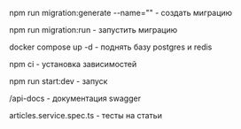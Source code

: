 npm run migration:generate --name="" - создать миграцию

npm run migration:run - запустить миграцию

docker compose up -d - поднять базу postgres и redis

npm ci - установка зависимостей

npm run start:dev - запуск

/api-docs - документация swagger

articles.service.spec.ts - тесты на статьи
